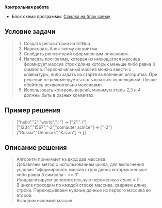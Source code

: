 **Контрольная работа**
- Блок схема программы: [Ссылка на блок схему](https://disk.yandex.ru/i/a2rUYfyljG8Frg)

## Условие задачи
> 1. Создать репозиторий на GitHub.
> 2. Нарисовать блок-схему алгоритма.
> 3. Снабдить репозиторий оформленным описанием. 
> 4. Написать программу, которая из имеющегося массива формирует массив строк
> длина которых меньше либо равна 3 символа.
> Первоначальный массив можно ввести с клавиатуры, либо задать на старте выполнения алгоритма.
> При решении не рекомендуется пользоваться коллекциями.
> Лучше обойтись исключительно массивами.
> 5. Использовать контроль версий, минимум этапы 2,3 и 4 должны быть в разных коммитах.

## Пример решения

> ["hello","2","world",":)"] -> ["2",":)"]  
> ["1234","1567","-2","computer scince"] -> ["-2"]   
> ["Russia","Denmark","Kazan"] -> []

## Описание решения
> Алгоритм принимает на вход два массива.  
> Добавляем метод с использованием цикла, для 
> выполнения условия "сформировать массив строк
> длина которых меньше либо равна 
> 3 символа - *<= 3*".  
> Инициализируем вспомогательную переменную *count = 0*.  
> В цикле проходим по каждой строке массива, сверяем длину строки.
> Перекидывваем нужные данные из первого массива во
второй.  
> Выводим искомый массив.
